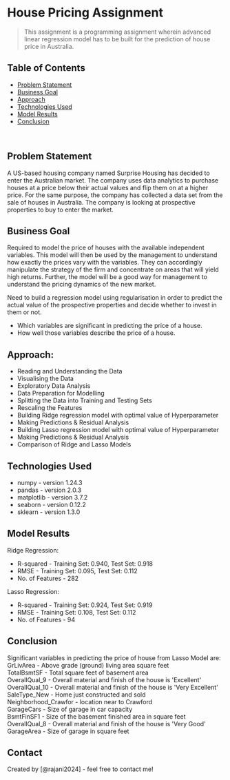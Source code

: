 # House Pricing Assignment
> This assignment is a programming assignment wherein advanced linear regression model has to be built for the prediction of house price in Australia.


## Table of Contents
* [Problem Statement](#problem-statement)
* [Business Goal](#business-goal)
* [Approach](#approach)
* [Technologies Used](#technologies-used)
* [Model Results](#model_results)
* [Conclusion](#conclusion)
<br />

<!-- You can include any other section that is pertinent to your problem -->

## Problem Statement
A US-based housing company named Surprise Housing has decided to enter the Australian market. The company uses data analytics to purchase houses at a price below their actual values and flip them on at a higher price. For the same purpose, the company has collected a data set from the sale of houses in Australia. The company is looking at prospective properties to buy to enter the market.
<br />

<!-- You don't have to answer all the questions - just the ones relevant to your project. -->

## Business Goal
Required to model the price of houses with the available independent variables. This model will then be used by the management to understand how exactly the prices vary with the variables. They can accordingly manipulate the strategy of the firm and concentrate on areas that will yield high returns. Further, the model will be a good way for management to understand the pricing dynamics of the new market.

Need to build a regression model using regularisation in order to predict the actual value of the prospective properties and decide whether to invest in them or not.
* Which variables are significant in predicting the price of a house.<br />
* How well those variables describe the price of a house.<br />
<!-- You don't have to answer all the questions - just the ones relevant to your project. -->

## Approach:
- Reading and Understanding the Data
- Visualising the Data
- Exploratory Data Analysis
- Data Preparation for Modelling
- Splitting the Data into Training and Testing Sets
- Rescaling the Features
- Building Ridge regression model with optimal value of Hyperparameter
- Making Predictions & Residual Analysis 
- Building Lasso regression model with optimal value of Hyperparameter
- Making Predictions & Residual Analysis 
- Comparison of Ridge and Lasso Models


## Technologies Used
- numpy - version 1.24.3
- pandas - version 2.0.3
- matplotlib - version 3.7.2
- seaborn - version 0.12.2
- sklearn - version 1.3.0
<!-- As the libraries versions keep on changing, it is recommended to mention the version of library used in this project -->

## Model Results
Ridge Regression: </br>
* R-squared 		 - Training Set: 0.940, Test Set: 0.918
* RMSE				 - Training Set: 0.095, Test Set: 0.112	
* No. of Features	 - 282

Lasso Regression: </br>
* R-squared 		 - Training Set: 0.924, Test Set: 0.919
* RMSE				 - Training Set: 0.108, Test Set: 0.112	
* No. of Features	 - 94

## Conclusion
Significant variables in predicting the price of house from Lasso Model are:
</br>
GrLivArea - Above grade (ground) living area square feet
</br>
TotalBsmtSF - Total square feet of basement area
</br>
OverallQual_9 - Overall material and finish of the house is 'Excellent'
</br>
OverallQual_10 - Overall material and finish of the house is 'Very Excellent'
</br>
SaleType_New - Home just constructed and sold
</br>
Neighborhood_Crawfor - location near to Crawford
</br>
GarageCars - Size of garage in car capacity
</br>
BsmtFinSF1 - Size of the basement finished area in square feet 
</br>
OverallQual_8 - Overall material and finish of the house is 'Very Good'
</br>
GarageArea - Size of garage in square feet
</br>


## Contact
Created by [@rajani2024] - feel free to contact me!
